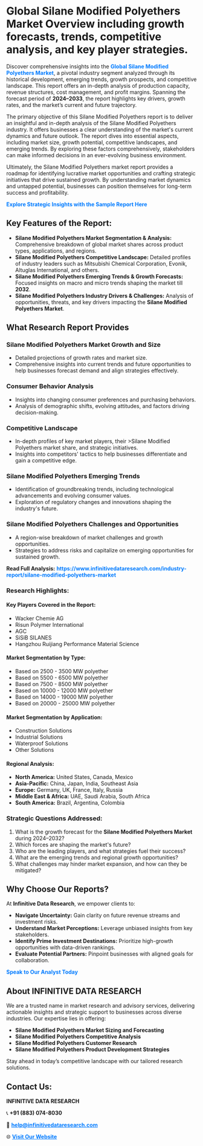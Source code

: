 <h1>Global Silane Modified Polyethers Market Overview including growth forecasts, trends, competitive analysis, and key player strategies.</h1>
<p>
Discover comprehensive insights into the 
<a href="https://www.infinitivedataresearch.com/industry-report/silane-modified-polyethers-market" rel="dofollow" style="color: #007BFF; text-decoration: none;"><strong>Global Silane Modified Polyethers Market</strong></a>, a pivotal industry segment analyzed through its historical development, emerging trends, growth prospects, and competitive landscape. This report offers an in-depth analysis of production capacity, revenue structures, cost management, and profit margins. Spanning the forecast period of <strong>2024–2033</strong>, the report highlights key drivers, growth rates, and the market’s current and future trajectory.
</p>
<p>
The primary objective of this Silane Modified Polyethers report is to deliver an insightful and in-depth analysis of the Silane Modified Polyethers industry. It offers businesses a clear understanding of the market's current dynamics and future outlook. The report dives into essential aspects, including market size, growth potential, competitive landscapes, and emerging trends. By exploring these factors comprehensively, stakeholders can make informed decisions in an ever-evolving business environment.
</p>
<p>
Ultimately, the Silane Modified Polyethers market report provides a roadmap for identifying lucrative market opportunities and crafting strategic initiatives that drive sustained growth. By understanding market dynamics and untapped potential, businesses can position themselves for long-term success and profitability.
</p>
<p>
<a href="https://www.infinitivedataresearch.com/request-sample/reportId=105920" style="color: #007BFF; text-decoration: none;"><strong>Explore Strategic Insights with the Sample Report Here</strong></a>
</p>

<h2>Key Features of the Report:</h2>
<ul>
<li><strong>Silane Modified Polyethers Market Segmentation & Analysis:</strong> Comprehensive breakdown of global market shares across product types, applications, and regions.</li>
<li><strong>Silane Modified Polyethers Competitive Landscape:</strong> Detailed profiles of industry leaders such as Mitsubishi Chemical Corporation, Evonik, Altuglas International, and others.</li>
<li><strong>Silane Modified Polyethers Emerging Trends & Growth Forecasts:</strong> Focused insights on macro and micro trends shaping the market till <strong>2032</strong>.</li>
<li><strong>Silane Modified Polyethers Industry Drivers & Challenges:</strong> Analysis of opportunities, threats, and key drivers impacting the <strong>Silane Modified Polyethers Market</strong>.</li>
</ul>

<h2>What Research Report Provides</h2>
<h3>Silane Modified Polyethers Market Growth and Size</h3>
<ul>
<li>Detailed projections of growth rates and market size.</li>
<li>Comprehensive insights into current trends and future opportunities to help businesses forecast demand and align strategies effectively.</li>
</ul>

<h3>Consumer Behavior Analysis</h3>
<ul>
<li>Insights into changing consumer preferences and purchasing behaviors.</li>
<li>Analysis of demographic shifts, evolving attitudes, and factors driving decision-making.</li>
</ul>

<h3>Competitive Landscape</h3>
<ul>
<li>In-depth profiles of key market players, their >Silane Modified Polyethers market share, and strategic initiatives.</li>
<li>Insights into competitors' tactics to help businesses differentiate and gain a competitive edge.</li>
</ul>

<h3>Silane Modified Polyethers Emerging Trends</h3>
<ul>
<li>Identification of groundbreaking trends, including technological advancements and evolving consumer values.</li>
<li>Exploration of regulatory changes and innovations shaping the industry's future.</li>
</ul>

<h3>Silane Modified Polyethers Challenges and Opportunities</h3>
<ul>
<li>A region-wise breakdown of market challenges and growth opportunities.</li>
<li>Strategies to address risks and capitalize on emerging opportunities for sustained growth.</li>
</ul>
<p><strong>Read Full Analysis:</strong> <a href="https://www.infinitivedataresearch.com/industry-report/silane-modified-polyethers-market" rel="dofollow" style="color: #007BFF; text-decoration: none;"><strong>https://www.infinitivedataresearch.com/industry-report/silane-modified-polyethers-market</strong></a></p>
<h3>Research Highlights:</h3>
<h4>Key Players Covered in the Report:</h4>
<ul><li>Wacker Chemie AG</li><li>Risun Polymer International</li><li>AGC</li><li>SiSiB SILANES</li><li>Hangzhou Ruijiang Performance Material Science</li></ul>
<h4>Market Segmentation by Type:</h4>
<ul><li>Based on 2500 - 3500 MW polyether</li><li>Based on 5500 - 6500 MW polyether</li><li>Based on 7500 - 8500 MW polyether</li><li>Based on 10000 - 12000 MW polyether</li><li>Based on 14000 - 19000 MW polyether</li><li>Based on 20000 - 25000 MW polyether</li></ul>
<h4>Market Segmentation by Application:</h4>
<ul><li>Construction Solutions</li><li>Industrial Solutions</li><li>Waterproof Solutions</li><li>Other Solutions</li></ul>

<h4>Regional Analysis:</h4>
<ul>
<li><strong>North America:</strong> United States, Canada, Mexico</li>
<li><strong>Asia-Pacific:</strong> China, Japan, India, Southeast Asia</li>
<li><strong>Europe:</strong> Germany, UK, France, Italy, Russia</li>
<li><strong>Middle East & Africa:</strong> UAE, Saudi Arabia, South Africa</li>
<li><strong>South America:</strong> Brazil, Argentina, Colombia</li>
</ul>

<h3>Strategic Questions Addressed:</h3>
<ol>
<li>What is the growth forecast for the <strong>Silane Modified Polyethers Market</strong> during 2024–2032?</li>
<li>Which forces are shaping the market's future?</li>
<li>Who are the leading players, and what strategies fuel their success?</li>
<li>What are the emerging trends and regional growth opportunities?</li>
<li>What challenges may hinder market expansion, and how can they be mitigated?</li>
</ol>

<h2>Why Choose Our Reports?</h2>
<p>At <strong>Infinitive Data Research</strong>, we empower clients to:</p>
<ul>
<li><strong>Navigate Uncertainty:</strong> Gain clarity on future revenue streams and investment risks.</li>
<li><strong>Understand Market Perceptions:</strong> Leverage unbiased insights from key stakeholders.</li>
<li><strong>Identify Prime Investment Destinations:</strong> Prioritize high-growth opportunities with data-driven rankings.</li>
<li><strong>Evaluate Potential Partners:</strong> Pinpoint businesses with aligned goals for collaboration.</li>
</ul>
<p><a href="https://www.infinitivedataresearch.com/industry-report/silane-modified-polyethers-market" rel="dofollow" style="color: #007BFF; text-decoration: none;"><strong>Speak to Our Analyst Today</strong></a></p>

<h2>About INFINITIVE DATA RESEARCH</h2>
<p>We are a trusted name in market research and advisory services, delivering actionable insights and strategic support to businesses across diverse industries. Our expertise lies in offering:</p>
<ul>
<li><strong>Silane Modified Polyethers Market Sizing and Forecasting</strong></li>
<li><strong>Silane Modified Polyethers Competitive Analysis</strong></li>
<li><strong>Silane Modified Polyethers Customer Research</strong></li>
<li><strong>Silane Modified Polyethers Product Development Strategies</strong></li>
</ul>
<p>Stay ahead in today’s competitive landscape with our tailored research solutions.</p>

<h2>Contact Us:</h2>
<p><strong>INFINITIVE DATA RESEARCH</strong></p>
<p>📞 <strong>+91 (883) 074-8030</strong></p>
<p>📧 <strong><a href="mailto:help@infinitivedataresearch.com" style="color: #007BFF;">help@infinitivedataresearch.com</a></strong></p>
<p>🌐 <strong><a href="https://www.infinitivedataresearch.com" rel="dofollow" style="color: #007BFF;">Visit Our Website</a></strong></p>